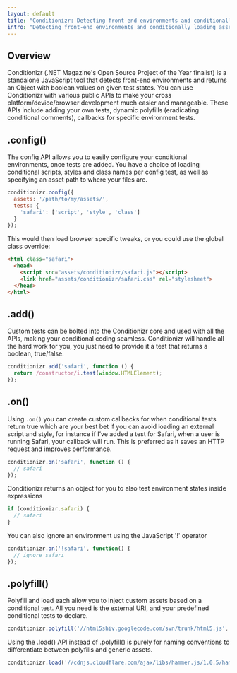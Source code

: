 ```yaml
---
layout: default
title: "Conditionizr: Detecting front-end environments and conditionally loading assets, wrapped inside a 1KB API"
intro: "Detecting front-end environments and conditionally loading assets, wrapped inside a 1KB API"
---
```


## Overview
Conditionizr (.NET Magazine's Open Source Project of the Year finalist) is a standalone JavaScript tool that detects front-end environments and returns an Object with boolean values on given test states. You can use Conditionizr with various public APIs to make your cross platform/device/browser development much easier and manageable. These APIs include adding your own tests, dynamic polyfills (eradicating conditional comments), callbacks for specific environment tests.

## .config()
The config API allows you to easily configure your conditional environments, once tests are added. You have a choice of loading conditional scripts, styles and class names per config test, as well as specifying an asset path to where your files are.

```js
conditionizr.config({
  assets: '/path/to/my/assets/',
  tests: {
    'safari': ['script', 'style', 'class']
  }
});
```

This would then load browser specific tweaks, or you could use the global class override:

```html
<html class="safari">
  <head>
    <script src="assets/conditionizr/safari.js"></script>
    <link href="assets/conditionizr/safari.css" rel="stylesheet">
  </head>
</html>
```

## .add()
Custom tests can be bolted into the Conditionizr core and used with all the APIs, making your conditional coding seamless. Conditionizr will handle all the hard work for you, you just need to provide it a test that returns a boolean, true/false.

```js
conditionizr.add('safari', function () {
  return /constructor/i.test(window.HTMLElement);
});
```

## .on()
Using `.on()` you can create custom callbacks for when conditional tests return true which are your best bet if you can avoid loading an external script and style, for instance if I’ve added a test for Safari, when a user is running Safari, your callback will run. This is preferred as it saves an HTTP request and improves performance.


```js
conditionizr.on('safari', function () {
  // safari
});

```

Conditionizr returns an object for you to also test environment states inside expressions

```js
if (conditionizr.safari) {
  // safari
}
```

You can also ignore an environment using the JavaScript '!' operator

```js
conditionizr.on('!safari', function() {
  // ignore safari
});
```

## .polyfill()
Polyfill and load each allow you to inject custom assets based on a conditional test. All you need is the external URI, and your predefined conditional tests to declare.

```js
conditionizr.polyfill('//html5shiv.googlecode.com/svn/trunk/html5.js', ['ie6', 'ie7', 'ie8']);
```

Using the .load() API instead of .polyfill() is purely for naming conventions to differentiate between polyfills and generic assets.

```js
conditionizr.load('//cdnjs.cloudflare.com/ajax/libs/hammer.js/1.0.5/hammer.min.js', ['ios']);
```
